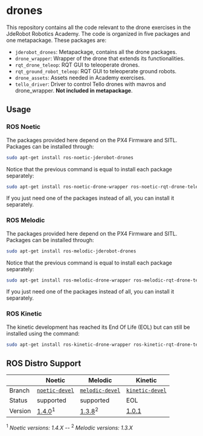 # drones

This repository contains all the code relevant to the drone exercises in the JdeRobot Robotics Academy. The code is organized in five packages and one metapackage. These packages are:
- `jderobot_drones`: Metapackage, contains all the drone packages.
- `drone_wrapper`: Wrapper of the drone that extends its functionalities.
- `rqt_drone_teleop`: RQT GUI to teleoperate drones.
- `rqt_ground_robot_teleop`: RQT GUI to teleoperate ground robots.
- `drone_assets`: Assets needed in Academy exercises.
- `tello_driver`: Driver to control Tello drones with mavros and drone_wrapper. **Not included in metapackage**.

## Usage

### ROS Noetic

The packages provided here depend on the PX4 Firmware and SITL. Packages can be installed through:
```bash
sudo apt-get install ros-noetic-jderobot-drones
```

Notice that the previous command is equal to install each package separately:
```bash
sudo apt-get install ros-noetic-drone-wrapper ros-noetic-rqt-drone-teleop ros-noetic-rqt-ground-robot-teleop
```
If you just need one of the packages instead of all, you can install it separately.

### ROS Melodic

The packages provided here depend on the PX4 Firmware and SITL. Packages can be installed through:
```bash
sudo apt-get install ros-melodic-jderobot-drones
```

Notice that the previous command is equal to install each package separately:
```bash
sudo apt-get install ros-melodic-drone-wrapper ros-melodic-rqt-drone-teleop ros-melodic-rqt-ground-robot-teleop
```
If you just need one of the packages instead of all, you can install it separately.

### ROS Kinetic

The kinetic development has reached its End Of Life (EOL) but can still be installed using the command:

```bash
sudo apt-get install ros-kinetic-drone-wrapper ros-kinetic-rqt-drone-teleop
```

## ROS Distro Support

|         | Noetic | Melodic | Kinetic |
| ------- | ------ | ------- | ------- |
| Branch  | [`noetic-devel`](https://github.com/JdeRobot/drones/tree/noetic-devel) | [`melodic-devel`](https://github.com/JdeRobot/drones/tree/melodic-devel) | [`kinetic-devel`](https://github.com/JdeRobot/drones/tree/kinetic-devel)
| Status  | supported | supported | EOL |
| Version | [1.4.0](http://repositories.ros.org/status_page/ros_noetic_default.html?q=jderobot_drones)<sup>1</sup> | [1.3.8](http://repositories.ros.org/status_page/ros_melodic_default.html?q=jderobot_drones)<sup>2</sup> | [1.0.1](http://repositories.ros.org/status_page/ros_kinetic_default.html?q=jderobot_drones)

<sup>1</sup> _Noetic versions: 1.4.X_ --
<sup>2</sup> _Melodic versions: 1.3.X_
